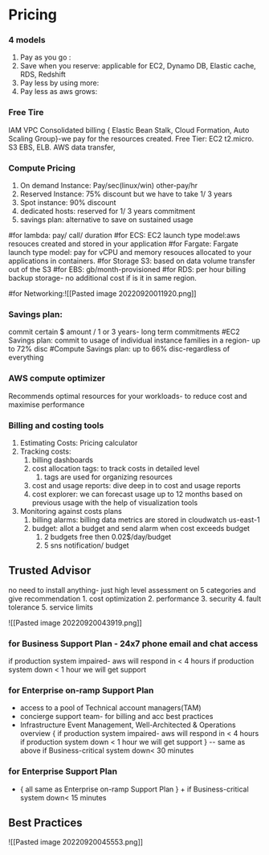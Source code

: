 # Pricing

### 4 models
1. Pay as you go :
2. Save when you reserve:
	applicable for EC2, Dynamo DB, Elastic cache, RDS, Redshift
3. Pay less by using more:
4. Pay less as aws grows:

### Free Tire
IAM
VPC
Consolidated billing
{ Elastic Bean Stalk, Cloud Formation, Auto Scaling Group}-we pay for the resources created.
Free Tier: EC2 t2.micro. S3 EBS, ELB. AWS data transfer,

### Compute Pricing
1. On demand Instance: Pay/sec(linux/win) other-pay/hr
2. Reserved Instance: 75% discount but we have to take 1/ 3 years 
3. Spot instance: 90% discount 
4. dedicated hosts: reserved for 1/ 3 years commitment
5. savings plan: alternative to save on sustained usage

#for lambda:   pay/ call/ duration
#for ECS: EC2 launch type model:aws resouces created and stored in your application
#for Fargate: Fargate launch type model: pay for vCPU and memory resouces allocated to your applications in containers.
#for Storage S3: based on data volume transfer out of the S3
#for EBS: gb/month-provisioned
#for RDS: per hour billing
backup storage- no additional cost if is it in same region.

#for Networking:![[Pasted image 20220920011920.png]]


### Savings plan: 
commit certain $ amount / 1 or 3 years- long term commitments
#EC2 Savings plan: commit to usage of individual instance families in a region- up to 72% disc
#Compute Savings plan: up to 66% disc-regardless of everything

### AWS compute optimizer
Recommends optimal resources for your workloads- to reduce cost and maximise performance

### Billing and costing tools
1. Estimating Costs: Pricing calculator
2. Tracking costs: 
	1. billing dashboards
	2. cost allocation tags: to track costs in detailed level
		1. tags are used for organizing resources
	3. cost and usage reports: dive deep in to cost and usage reports
	4. cost explorer: we can forecast usage up to 12 months based on previous usage with the help of visualization tools
3. Monitoring against costs plans
	1. billing alarms: billing data metrics are stored in cloudwatch us-east-1
	2. budget: allot a budget and send alarm when cost exceeds budget
		1. 2 budgets free then 0.02$/day/budget
		2. 5 sns notification/ budget

## Trusted Advisor
no need to install anything- just high level assessment on 5 categories and give recommendation 
	1. cost optimization
	2. performance
	3. security
	4. fault tolerance
	5. service limits

![[Pasted image 20220920043919.png]]

### for Business Support Plan - 24x7 phone email and chat access
if production system impaired- aws will respond in < 4 hours
	if production system down < 1 hour we will get support
	
### for Enterprise on-ramp Support Plan
- access to a pool of Technical account managers(TAM)
- concierge support team- for billing and acc best practices
- Infrastructure Event Management, Well-Architected & Operations overview
	{
	if production system impaired- aws will respond in < 4 hours
	if production system down < 1 hour we will get support
	} -- same as above
	if Business-critical system down< 30 minutes

### for Enterprise Support Plan
- {
all same as Enterprise on-ramp Support Plan
} + if Business-critical system down< 15 minutes

## Best Practices
![[Pasted image 20220920045553.png]]

